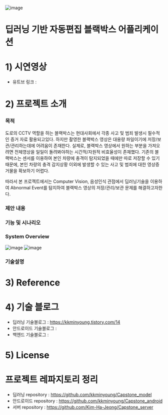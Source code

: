 
![image](https://user-images.githubusercontent.com/61506233/100989312-15140e80-3594-11eb-956e-30632ad1a4c9.png)
# 딥러닝 기반 자동편집 블랙박스 어플리케이션


# 1) 시연영상
- 유트브 링크 : 


# 2) 프로젝트 소개
### 목적
도로의 CCTV 역할을 하는 블랙박스는 현대사회에서 각종 사고 및 범죄 발생시 필수적인 증거 자료 활용되고있다. 
하지만 촬영한 블랙박스 영상은 대용량 파일이기에 저장/보관/관리하는데에 어려움이 존재한다. 실제로, 블랙박스 영상에서 원하는 부분을 가져오려면 전체영상을 일일이 돌려봐야하는 시간적/자원적 비효율성이 존재했다. 기존의 블랙박스는 센서를 이용하여 본인 차량에 충격이 탐지되었을 때에만 따로 저장할 수 있기 때문에, 본인 차량의 충격 감지상황 이외에 발생할 수 있는 사고 및 범죄에 대한 영상증거물을 확보하기 어렵다. 

따라서 본 프로젝트에서는 Computer Vision, 음성인식 관점에서 딥러닝기술을 이용하여 Abnormal Event를 탐지하여 블랙박스 영상의 저장/관리/보관 문제를 해결하고자한다.

### 제안 내용


### 기능 및 시나리오

### System Overview
![image](https://user-images.githubusercontent.com/61506233/100989472-41c82600-3594-11eb-9ce9-3675edf1dbdb.png)
![image](https://user-images.githubusercontent.com/61506233/100991239-1e05df80-3596-11eb-9a5c-5473357e3f8b.png)

### 기술설명

# 3) Reference

# 4) 기술 블로그
- 딥러닝 기술블로그 : https://kkminyoung.tistory.com/14
- 안드로이드 기술블로그 : 
- 백엔드 기술블로그 : 

# 5) License


# 프로젝트 레파지토리 정리
- 딥러닝 repository : https://github.com/kkminyoung/Capstone_model
- 안드로이드 repository : https://github.com/kkminyoung/Capstone_android
- 서버 repository : https://github.com/Kim-Ha-Jeong/Capstone_server

